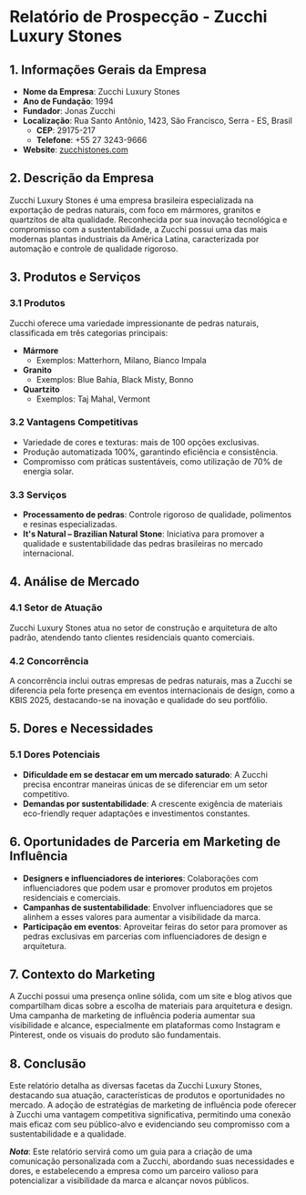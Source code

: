 # Relatório de Prospecção - Zucchi Luxury Stones

## 1. Informações Gerais da Empresa
- **Nome da Empresa**: Zucchi Luxury Stones
- **Ano de Fundação**: 1994
- **Fundador**: Jonas Zucchi
- **Localização**: Rua Santo Antônio, 1423, São Francisco, Serra - ES, Brasil
  - **CEP**: 29175-217
  - **Telefone**: +55 27 3243-9666
- **Website**: [zucchistones.com](https://zucchistones.com)

## 2. Descrição da Empresa
Zucchi Luxury Stones é uma empresa brasileira especializada na exportação de pedras naturais, com foco em mármores, granitos e quartzitos de alta qualidade. Reconhecida por sua inovação tecnológica e compromisso com a sustentabilidade, a Zucchi possui uma das mais modernas plantas industriais da América Latina, caracterizada por automação e controle de qualidade rigoroso.

## 3. Produtos e Serviços
### 3.1 Produtos
Zucchi oferece uma variedade impressionante de pedras naturais, classificada em três categorias principais:
- **Mármore**
  - Exemplos: Matterhorn, Milano, Bianco Impala
- **Granito**
  - Exemplos: Blue Bahia, Black Misty, Bonno
- **Quartzito**
  - Exemplos: Taj Mahal, Vermont

### 3.2 Vantagens Competitivas
- Variedade de cores e texturas: mais de 100 opções exclusivas.
- Produção automatizada 100%, garantindo eficiência e consistência.
- Compromisso com práticas sustentáveis, como utilização de 70% de energia solar.

### 3.3 Serviços
- **Processamento de pedras**: Controle rigoroso de qualidade, polimentos e resinas especializadas.
- **It's Natural – Brazilian Natural Stone**: Iniciativa para promover a qualidade e sustentabilidade das pedras brasileiras no mercado internacional.

## 4. Análise de Mercado
### 4.1 Setor de Atuação
Zucchi Luxury Stones atua no setor de construção e arquitetura de alto padrão, atendendo tanto clientes residenciais quanto comerciais.

### 4.2 Concorrência
A concorrência inclui outras empresas de pedras naturais, mas a Zucchi se diferencia pela forte presença em eventos internacionais de design, como a KBIS 2025, destacando-se na inovação e qualidade do seu portfólio.

## 5. Dores e Necessidades
### 5.1 Dores Potenciais
- **Dificuldade em se destacar em um mercado saturado**: A Zucchi precisa encontrar maneiras únicas de se diferenciar em um setor competitivo.
- **Demandas por sustentabilidade**: A crescente exigência de materiais eco-friendly requer adaptações e investimentos constantes.

## 6. Oportunidades de Parceria em Marketing de Influência
- **Designers e influenciadores de interiores**: Colaborações com influenciadores que podem usar e promover produtos em projetos residenciais e comerciais.
- **Campanhas de sustentabilidade**: Envolver influenciadores que se alinhem a esses valores para aumentar a visibilidade da marca.
- **Participação em eventos**: Aproveitar feiras do setor para promover as pedras exclusivas em parcerias com influenciadores de design e arquitetura.

## 7. Contexto do Marketing
A Zucchi possui uma presença online sólida, com um site e blog ativos que compartilham dicas sobre a escolha de materiais para arquitetura e design. Uma campanha de marketing de influência poderia aumentar sua visibilidade e alcance, especialmente em plataformas como Instagram e Pinterest, onde os visuais do produto são fundamentais.

## 8. Conclusão
Este relatório detalha as diversas facetas da Zucchi Luxury Stones, destacando sua atuação, características de produtos e oportunidades no mercado. A adoção de estratégias de marketing de influência pode oferecer à Zucchi uma vantagem competitiva significativa, permitindo uma conexão mais eficaz com seu público-alvo e evidenciando seu compromisso com a sustentabilidade e a qualidade. 

***Nota***: Este relatório servirá como um guia para a criação de uma comunicação personalizada com a Zucchi, abordando suas necessidades e dores, e estabelecendo a empresa como um parceiro valioso para potencializar a visibilidade da marca e alcançar novos públicos.